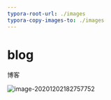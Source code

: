 ```yaml
---
typora-root-url: ./images
typora-copy-images-to: ./images
---
```


# blog
博客

![image-20201202182757752](/image-20201202182757752.png)
